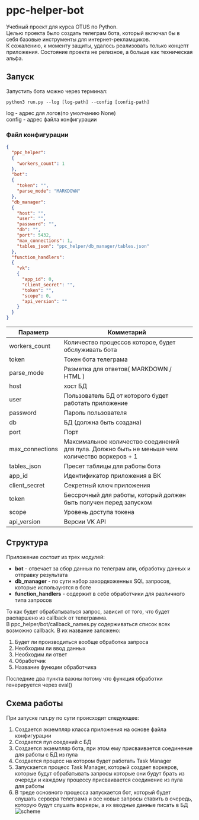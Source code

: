 # ppc-helper-bot
Учебный проект для курса OTUS по Python.  
Целью проекта было создать телеграм бота, который включал бы в себя базовые инструменты для интернет-рекламщиков.  
К сожалению, к моменту защиты, удалось реализовать только концепт приложения. Состояние проекта не релизное, а больше как техническая альфа.

## Запуск
Запустить бота можно через терминал:  
```
python3 run.py --log [log-path] --config [config-path]
```  
log - адрес для логов(по умолчанию None)  
config - адрес файла конфигурации  
### Файл конфигурации
```json
{
  "ppc_helper":
  {
    "workers_count": 1
  },
  "bot":
  {
    "token": "",
    "parse_mode": "MARKDOWN"
  },
  "db_manager":
  {
    "host": "",
    "user": "",
    "password": "",
    "db": "",
    "port": 5432,
    "max_connections": 1,
    "tables_json": "ppc_helper/db_manager/tables.json"
  },
  "function_handlers":
  {
    "vk":
    {
      "app_id": 0,
      "client_secret": "",
      "token": "",
      "scope": 0,
      "api_version": ""
    }
  }
}
```
Параметр | Комметарий
-------- | ----------
workers_count | Количество процессов которое, будет обслуживать бота
token | Токен бота телеграма
parse_mode | Разметка для ответов( MARKDOWN / HTML )
host | хост БД
user | Пользователь БД от которого будет работать приложение
password | Пароль пользователя
db | БД (должна быть создана)
port | Порт
max_connections | Максимальное количество соединений для пула. Должно быть не меньше чем количество воркеров + 1 
tables_json | Пресет таблицы для работы бота
app_id | Идентификатор приложения в ВК
client_secret | Секретный ключ приложения
token | Бессрочный для работы, который должен быть получен перед запуском
scope | Уровень доступа токена
api_version | Версии VK API

## Структура
Приложение состоит из трех модулей:  
* **bot** - отвечает за сбор данных по телеграм апи, обработку данных и отправку результата  
* **db_manager** - по сути набор захордкоженных SQL запросов, которые используются в боте  
* **function_handlers** - содержит в себе обработчики для различного типа запросов   

То как будет обрабатываться запрос, зависит от того, что будет распаршено из callback от телеграмма.  
В ppc_helper/bot/callback_names.py содерживаться список всех возможно callback. В их название заложено:  
1. Будет ли производиться вообще обработка запроса
1. Необходим ли ввод данных
1. Необходим ли ответ
1. Обработчик
1. Название функции обработчика  

Последние два пункта важны потому что функция обработки генерируется через eval()

## Схема работы
При запуске run.py по сути происходит следующее:  
1. Создается экземпляр класса приложения на основе файла конфигурации
1. Создается пул соедений с БД
1. Создается экземпляр бота, при этом ему присваивается соединение для работы с БД из пула
1. Создается процесс на котором будет работать Task Manager
1. Запускается процесс Task Manager, который создает воркеров, которые будут обрабатывать запросы которые они будут брать из очереди и каждому процессу присваивается соединение из пула для работы
1. В треде основного процесса запускается бот, который будет слушать сервера телеграма и все новые запросы ставить в очередь, которую будут слушать воркеры, а их вводные данные писать в БД
![scheme](https://morgoth.ru/images/2020/11/14/937c8797c15b888801a10d20e3a9628e.png)
